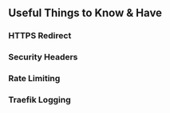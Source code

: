 ## Useful Things to Know & Have

### HTTPS Redirect

### Security Headers

### Rate Limiting

### Traefik Logging